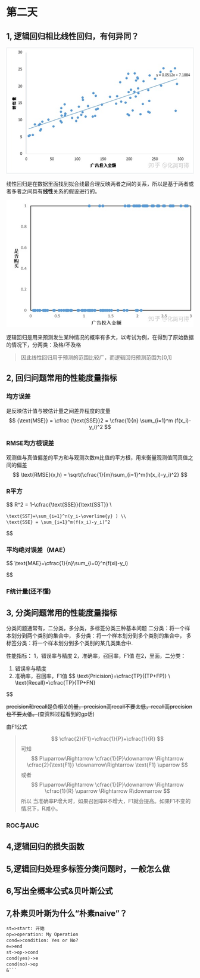 
# 第二天

## 1, 逻辑回归相比线性回归，有何异同？
![image](https://github.com/Laopeng2019/KaikebaAI-mianshixunlian/blob/master/%E5%BC%80%E8%AF%BE%E5%90%A7AI%E9%9D%A2%E8%AF%95%E8%AE%AD%E7%BB%83/image/%E7%BA%BF%E6%80%A7%E5%9B%9E%E5%BD%92.jpg)

线性回归是在数据里面找到拟合线最合理反映两者之间的关系，所以是基于两者或者多者之间具有**线性**关系的假设进行的。

![image](https://github.com/Laopeng2019/KaikebaAI-mianshixunlian/blob/master/%E5%BC%80%E8%AF%BE%E5%90%A7AI%E9%9D%A2%E8%AF%95%E8%AE%AD%E7%BB%83/image/%E9%80%BB%E8%BE%91%E5%9B%9E%E5%BD%92.jpg)

逻辑回归是用来预测发生某种情况的概率有多大，以考试为例，在得到了原始数据的情况下，分两类：及格/不及格
>因此线性回归用于预测的范围比较广，而逻辑回归预测范围为[0,1]




## 2, 回归问题常用的性能度量指标
### 均方误差
是反映估计值与被估计量之间差异程度的度量
$$
    {\text{MSE}} = \cfrac {\text{SSE}}2 = \cfrac{1}{n} \sum_{i=1}^m (f(x_i)-y_i)^2
$$

### RMSE均方根误差
观测值与真值偏差的平方和与观测次数m比值的平方根，用来衡量观测值同真值之间的偏差
$$
    \text{RMSE}(x,h) = \sqrt{\cfrac{1}{m}\sum_{i=1}^m(h(x_i)-y_i)^2}
$$

### R平方
$$
    R^2 = 1-\cfrac{\text{SSE}}{\text{SST}} \\

    \text{SST}=\sum_{i=1}^n(y_i-\overline{y} ) \\
    \text{SSE} = \sum_{i=1}^m(f(x_i)-y_i)^2
$$

### 平均绝对误差（MAE）
$$
    \text{MAE}=\cfrac{1}{n}\sum_{i=0}^n(f(xi)-y_i)

$$

### F统计量(还不懂)




## 3, 分类问题常用的性能度量指标
分类问题通常有，二分类，多分类，多标签分类三种基本问题
二分类：将一个样本划分到两个类别的集合中，
多分类：将一个样本划分到多个类别的集合中，
多标签分类：将一个样本划分到多个类别的某几类集合中.

性能指标：
1，错误率与精度
2，准确率，召回率，F1值
在2，里面，二分类：
1. 错误率与精度
2. 准确率，召回率，F1值
$$
    \text{Pricision}=\cfrac{TP}{(TP+FP)} \\
    \text{Recall}=\cfrac{TP}{TP+FN}

$$


~~precision和recall是负相关的量，precision高recall不要太低，recall高precision也不要太低。~~(查资料过程看到的gp话)

由F1公式
>$$
    \cfrac{2}{F1}=\cfrac{1}{P}+\cfrac{1}{R}
>$$
可知
>$$
    P\uparrow\Rightarrow \cfrac{1}{P}\downarrow \Rightarrow \cfrac{2}{\text{F1}} \downarrow\Rightarrow \text{F1} \uparrow
>$$
或者
>$$
    P\uparrow\Rightarrow \cfrac{1}{P}\downarrow \Rightarrow \cfrac{1}{R} \uparrow \Rightarrow R\downarrow   
>$$
所以
>当准确率P增大时，如果召回率R不增大，F1就会提高。如果F1不变的情况下，R减小。

### ROC与AUC


## 4,逻辑回归的损失函数


## 5,逻辑回归处理多标签分类问题时，一般怎么做


## 6,写出全概率公式\&贝叶斯公式


## 7,朴素贝叶斯为什么“朴素naive”？


```flow
st=>start: 开始
op=>operation: My Operation
cond=>condition: Yes or No?
e=>end
st->op->cond
cond(yes)->e
cond(no)->op
&```